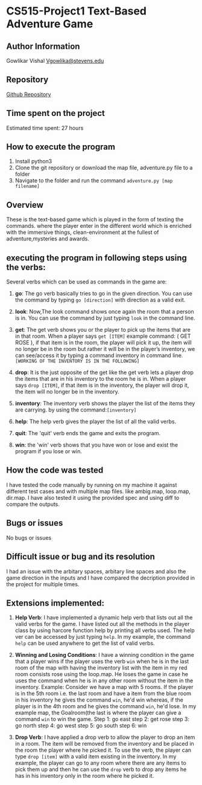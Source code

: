 # CS515-Project1  Text-Based Adventure Game

## Author Information
Gowlikar Vishal
Vgowlika@stevens.edu

## Repository
[Github Repository](https://github.com/VishalGowlikar/CS-515A-project2)

## Time spent on the project
Estimated time spent: 27 hours


## How to execute the program
1. Install python3
2. Clone the git repository or download the map file, adventure.py file to a folder
3. Navigate to the folder and run the command `adventure.py [map filename]`

## Overview
These is the text-based game which is played in the form of texting the commands. where the player enter in the different world which is enriched with the immersive things, clean-environment at the fullest of adventure,mysteries and awards.


## executing the program in following steps using the verbs:
Several verbs which can be used as commands in the game are:

1. **go**: The go verb basically tries to go in the given direction. You can use the command by typing `go [direction]` with direction as a valid exit.

2. **look**:  Now,The look command shows once again the room that a person is in. You can use the command by just typing `look` in the command line.

3. **get**: The get verb shows you or the player to pick up the items that are in that room. When a player says `get [ITEM]` example command: ( GET ROSE ), if that item is in the room, the player will pick it up, the item will no longer be in the room but rather it will be in the player’s inventory, we can see/access it by typing a command inventory in command line. `[WORKING OF THE INVENTORY IS IN THE FOLLOWING]` 

4. **drop**:  It is the just opposite of the get like the get verb lets a player drop the items that are in his inventory to the room he is in. When a player says `drop [ITEM]`, if that item is in the inventory, the player will drop it, the item will no longer be in the inventory. 

5. **inventory**: The inventory verb shows the player the list of the items they are carrying. by using the command:`[inventory]`

6. **help**: The help verb gives the player the list of all the valid verbs.

7. **quit**: The 'quit' verb ends the game and exits the program.

8. **win**: the 'win' verb shows that you have won or lose and exist the program if you lose or win.



## How the code was tested
I have tested the code manually by running on my machine it against different test cases and with multiple map files. like ambig.map, loop.map, dir.map. I have also tested it using the provided spec and using diff to compare the outputs.

## Bugs or issues
No bugs or issues

## Difficult issue or bug and its resolution
I had an issue with the arbitary spaces, arbitary line spaces and also the game direction in the inputs and I have compared the decription provided in the project for multiple times. 

## Extensions implemented:
1. **Help Verb**: I have implemented a dynamic help verb that lists out all the valid verbs for the game. I have listed out all the methods in the player class by using harcore function help by printing all verbs used. The help ver can be accessed by just typing `help`.
   In my example, the command `help` can be used anywhere to get the list of valid verbs.
   
2. **Winning and Losing Conditions**: I have a winning condition in the game that a player wins if the player uses the verb `win` when he is in the last room of the map with having the inventory list with the item in my red room consists rose using the loop.map. He loses the game in case he uses the command when he is in any other room without the item in the inventory. 
Example: Consider we have a map with 5 rooms. If the player is in the 5th room i.e. the last room and have a item from the blue room in his inventory he gives the command `win`, he'd win whereas, if the player is in the 4th room and he gives the command `win`, he'd lose. 
In my example map, the Goalroom(the last is where the player can give a command `win` to win the game.
Step 1: go east
step 2: get rose
step 3: go north
step 4: go west
step 5: go south
step 6: win

3. **Drop Verb**: I have applied a drop verb to allow the player to drop an item in a room. The item will be removed from the inventory and be placed in the room the player where he picked it. To use the verb, the player can type `drop [item]` with a valid item existing in the inventory.
In my example, the player can go to any room where there are any items to pick them up and then he can use the `drop` verb to drop any items he has in his inventory only in the room where he picked it.
